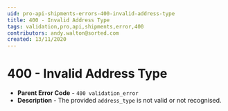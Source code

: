 ```yaml
---
uid: pro-api-shipments-errors-400-invalid-address-type
title: 400 - Invalid Address Type
tags: validation,pro,api,shipments,error,400
contributors: andy.walton@sorted.com
created: 13/11/2020
---
```

# 400 - Invalid Address Type

* **Parent Error Code** - `400 validation_error`
* **Description** - The provided `address_type` is not valid or not recognised.